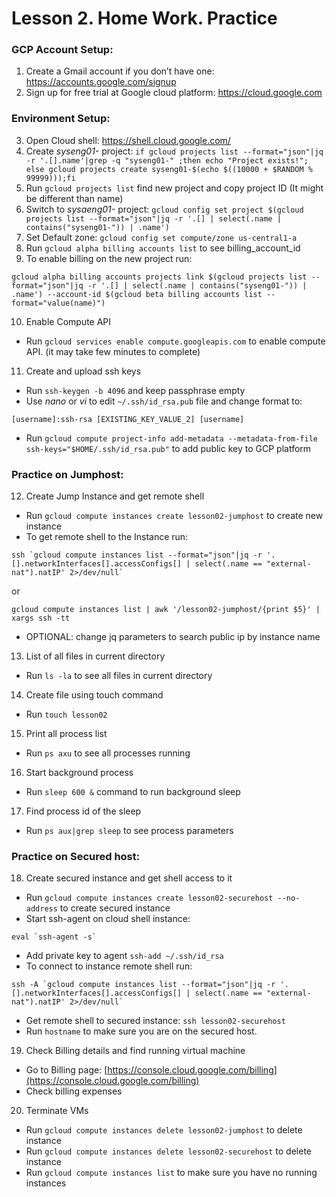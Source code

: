 # Lesson 2. Home Work. Practice
### GCP Account Setup:
1. Create a Gmail account if you don’t have one: https://accounts.google.com/signup
2. Sign up for free trial at Google cloud platform: https://cloud.google.com

### Environment Setup:
3. Open Cloud shell: https://shell.cloud.google.com/
4. Create *syseng01-* project: `if gcloud projects list --format="json"|jq -r '.[].name'|grep -q "syseng01-" ;then echo "Project exists!"; else gcloud projects create syseng01-$(echo $((10000 + $RANDOM % 99999)));fi`
5. Run `gcloud projects list` find new project and copy project ID (It might be different than name)
6. Switch to *sysaeng01-* project: `gcloud config set project $(gcloud projects list --format="json"|jq -r '.[] | select(.name | contains("syseng01-")) | .name')`
7. Set Default zone: `gcloud config set compute/zone us-central1-a`
8. Run `gcloud alpha billing accounts list` to see billing_account_id
9. To enable billing on the new project run: 
```
gcloud alpha billing accounts projects link $(gcloud projects list --format="json"|jq -r '.[] | select(.name | contains("syseng01-")) | .name') --account-id $(gcloud beta billing accounts list --format="value(name)")
```
10. Enable Compute API
  - Run `gcloud services enable compute.googleapis.com` to enable compute API. (it may take few minutes to complete)
11. Create and upload ssh keys
  - Run `ssh-keygen -b 4096` and keep passphrase empty
  - Use *nano* or *vi* to edit `~/.ssh/id_rsa.pub` file and change format to:
```
[username]:ssh-rsa [EXISTING_KEY_VALUE_2] [username]
```
  - Run `gcloud compute project-info add-metadata --metadata-from-file ssh-keys="$HOME/.ssh/id_rsa.pub"` to add public key to GCP platform

### Practice on Jumphost:
12. Create Jump Instance and get remote shell
  - Run `gcloud compute instances create lesson02-jumphost` to create new instance
  - To get remote shell to the Instance run:
```
ssh `gcloud compute instances list --format="json"|jq -r '.[].networkInterfaces[].accessConfigs[] | select(.name == "external-nat").natIP' 2>/dev/null`
```
or
```
gcloud compute instances list | awk '/lesson02-jumphost/{print $5}' | xargs ssh -tt
```
  - OPTIONAL: change jq parameters to search public ip by instance name
13. List of all files in current directory
  - Run `ls -la` to see all files in current directory
14. Create file using touch command
  - Run `touch lesson02`
15. Print all process list
  - Run `ps axu` to see all processes running
16. Start background process
  - Run `sleep 600 &` command to run background sleep
17. Find process id of the sleep
  - Run `ps aux|grep sleep` to see process parameters

### Practice on Secured host:
18. Create secured instance and get shell access to it
  - Run `gcloud compute instances create lesson02-securehost --no-address` to create secured instance
  - Start ssh-agent on cloud shell instance:
```
eval `ssh-agent -s`
```
  - Add private key to agent `ssh-add ~/.ssh/id_rsa`
  - To connect to instance remote shell run: 
```
ssh -A `gcloud compute instances list --format="json"|jq -r '.[].networkInterfaces[].accessConfigs[] | select(.name == "external-nat").natIP' 2>/dev/null`
```
  - Get remote shell to secured instance: `ssh lesson02-securehost`
  - Run `hostname` to make sure you are on the secured host.
19. Check Billing details and find running virtual machine
  - Go to Billing page: [https://console.cloud.google.com/billing](https://console.cloud.google.com/billing)
  - Check billing expenses
20. Terminate VMs
  - Run `gcloud compute instances delete lesson02-jumphost` to delete instance
  - Run `gcloud compute instances delete lesson02-securehost` to delete instance
  - Run `gcloud compute instances list` to make sure you have no running instances
